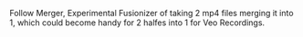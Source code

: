Follow Merger, Experimental Fusionizer of taking 2 mp4 files merging it into 1, which could become handy for 2 halfes into 1 for Veo Recordings.
